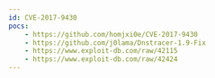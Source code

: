 ```yaml
---
id: CVE-2017-9430
pocs:
    - https://github.com/homjxi0e/CVE-2017-9430
    - https://github.com/j0lama/Dnstracer-1.9-Fix
    - https://www.exploit-db.com/raw/42115
    - https://www.exploit-db.com/raw/42424
---
```

